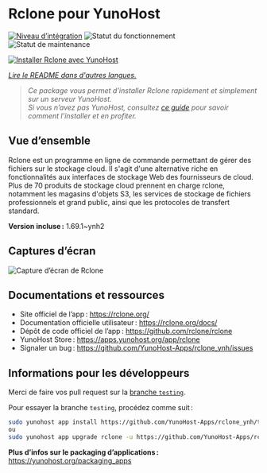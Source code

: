 <!--
Nota bene : ce README est automatiquement généré par <https://github.com/YunoHost/apps/tree/master/tools/readme_generator>
Il NE doit PAS être modifié à la main.
-->

# Rclone pour YunoHost

[![Niveau d’intégration](https://apps.yunohost.org/badge/integration/rclone)](https://ci-apps.yunohost.org/ci/apps/rclone/)
![Statut du fonctionnement](https://apps.yunohost.org/badge/state/rclone)
![Statut de maintenance](https://apps.yunohost.org/badge/maintained/rclone)

[![Installer Rclone avec YunoHost](https://install-app.yunohost.org/install-with-yunohost.svg)](https://install-app.yunohost.org/?app=rclone)

*[Lire le README dans d'autres langues.](./ALL_README.md)*

> *Ce package vous permet d’installer Rclone rapidement et simplement sur un serveur YunoHost.*  
> *Si vous n’avez pas YunoHost, consultez [ce guide](https://yunohost.org/install) pour savoir comment l’installer et en profiter.*

## Vue d’ensemble

Rclone est un programme en ligne de commande permettant de gérer des fichiers sur le stockage cloud. Il s'agit d'une alternative riche en fonctionnalités aux interfaces de stockage Web des fournisseurs de cloud. Plus de 70 produits de stockage cloud prennent en charge rclone, notamment les magasins d'objets S3, les services de stockage de fichiers professionnels et grand public, ainsi que les protocoles de transfert standard.

**Version incluse :** 1.69.1~ynh2

## Captures d’écran

![Capture d’écran de Rclone](./doc/screenshots/screenshot.png)

## Documentations et ressources

- Site officiel de l’app : <https://rclone.org/>
- Documentation officielle utilisateur : <https://rclone.org/docs/>
- Dépôt de code officiel de l’app : <https://github.com/rclone/rclone>
- YunoHost Store : <https://apps.yunohost.org/app/rclone>
- Signaler un bug : <https://github.com/YunoHost-Apps/rclone_ynh/issues>

## Informations pour les développeurs

Merci de faire vos pull request sur la [branche `testing`](https://github.com/YunoHost-Apps/rclone_ynh/tree/testing).

Pour essayer la branche `testing`, procédez comme suit :

```bash
sudo yunohost app install https://github.com/YunoHost-Apps/rclone_ynh/tree/testing --debug
ou
sudo yunohost app upgrade rclone -u https://github.com/YunoHost-Apps/rclone_ynh/tree/testing --debug
```

**Plus d’infos sur le packaging d’applications :** <https://yunohost.org/packaging_apps>
